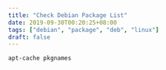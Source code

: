 ```yaml
---
title: "Check Debian Package List"
date: 2019-09-30T00:20:25+08:00
tags: ["debian", "package", "deb", "linux"]
draft: false
---
```


```
apt-cache pkgnames
```
